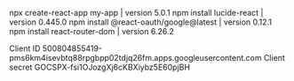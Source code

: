 npx create-react-app my-app | version 5.0.1
npm install lucide-react | version 0.445.0
npm install @react-oauth/google@latest | version 0.12.1
npm install react-router-dom | version 6.26.2

Client ID
500804855419-pms6km4isevbtq88rpgbpp02tdjq26fm.apps.googleusercontent.com
Client secret
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
